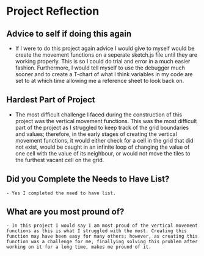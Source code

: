 # Project Reflection

## Advice to self if doing this again

   - If I were to do this project again advice I would give to myself would be create the movement functions on a seperate sketch.js file until they are working properly. This is so I could do trial and error in a much easier fashion. Furthermore, I would tell myself to use the debugger much sooner and to create a T-chart of what I think variables in my code are set to at which time allowing me a reference sheet to look back on.

## Hardest Part of Project

   - The most difficult challenge I faced during the construction of this project was the vertical movement functions. This was the most difficult part of the project as I struggled to keep track of the grid boundaries and values; therefore, in the early stages of creating the vertical movement functions, it would either check for a cell in the grid that did not exist, would be caught in an infinite loop of changing the value of one cell with the value of its neighbour, or would not move the tiles to the furthest vacant cell on the grid.
    
 ## Did you Complete the Needs to Have List?
 
    - Yes I completed the need to have list.
    
 ## What are you most pround of?
 
    - In this project I would say I am most proud of the vertical movement functions as this is what I struggled with the most. Creating this function may have been easy for many others; however, as creating this function was a challenge for me, finallying solving this problem after working on it for a long time, makes me pround of it.
